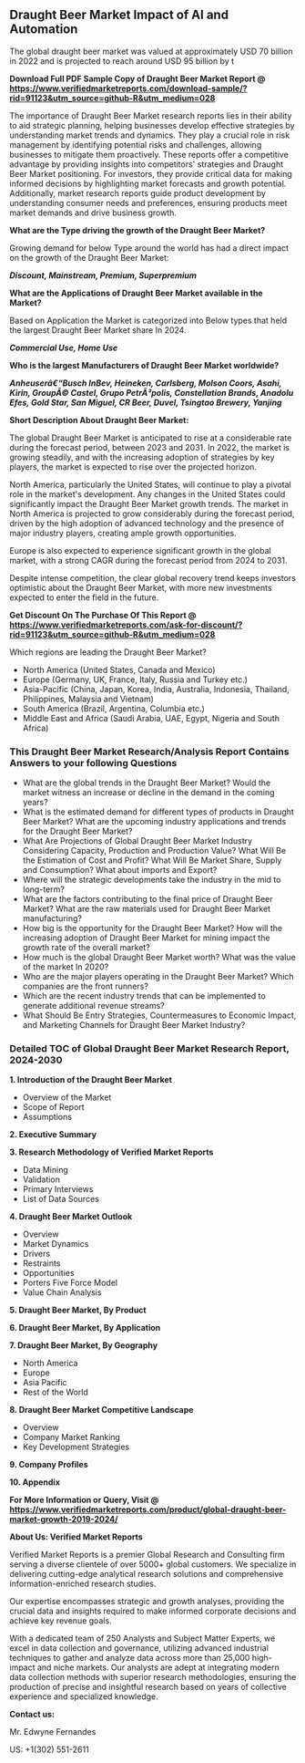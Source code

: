 <h2>Draught Beer Market Impact of AI and Automation</h2><p>The global draught beer market was valued at approximately USD 70 billion in 2022 and is projected to reach around USD 95 billion by t</p><p id="" class=""><strong>Download Full PDF Sample Copy of Draught Beer Market Report @ <a href="https://www.verifiedmarketreports.com/download-sample/?rid=91123&utm_source=github-R&utm_medium=028" target="_blank">https://www.verifiedmarketreports.com/download-sample/?rid=91123&utm_source=github-R&utm_medium=028</a></strong></p><p>The importance of&nbsp;Draught Beer Market research reports lies in their ability to aid strategic planning, helping businesses develop effective strategies by understanding market trends and dynamics. They play a crucial role in risk management by identifying potential risks and challenges, allowing businesses to mitigate them proactively. These reports offer a competitive advantage by providing insights into competitors' strategies and Draught Beer Market positioning. For investors, they provide critical data for making informed decisions by highlighting market forecasts and growth potential. Additionally, market research reports guide product development by understanding consumer needs and preferences, ensuring products meet market demands and drive business growth.</p><p><strong>What are the&nbsp;Type driving the growth of the Draught Beer Market?</strong></p><p id="" class="">Growing demand for below Type around the world has had a direct impact on the growth of the Draught Beer Market:</p><em><strong>Discount, Mainstream, Premium, Superpremium</strong></em></p><strong>What are the&nbsp;Applications&nbsp;of Draught Beer Market available in the Market?</strong></p><p id="" class="">Based on Application the Market is categorized into Below types that held the largest Draught Beer Market share In 2024.</p><em><strong>Commercial Use, Home Use</strong></em></p><strong>Who is the largest Manufacturers of Draught Beer Market worldwide?</strong></p><p><em><strong>Anheuserâ€“Busch InBev, Heineken, Carlsberg, Molson Coors, Asahi, Kirin, GroupÃ© Castel, Grupo PetrÃ³polis, Constellation Brands, Anadolu Efes, Gold Star, San Miguel, CR Beer, Duvel, Tsingtao Brewery, Yanjing</strong></em></p><p id="" class=""><strong>Short Description About Draught Beer Market:</strong></p><p>The global Draught Beer Market is anticipated to rise at a considerable rate during the forecast period, between 2023 and 2031. In 2022, the market is growing steadily, and with the increasing adoption of strategies by key players, the market is expected to rise over the projected horizon.</p><p>North America, particularly the United States, will continue to play a pivotal role in the market's development. Any changes in the United States could significantly impact the Draught Beer Market growth trends. The market in North America is projected to grow considerably during the forecast period, driven by the high adoption of advanced technology and the presence of major industry players, creating ample growth opportunities.</p><p>Europe is also expected to experience significant growth in the global market, with a strong CAGR during the forecast period from 2024 to 2031.</p><p>Despite intense competition, the clear global recovery trend keeps investors optimistic about the Draught Beer Market, with more new investments expected to enter the field in the future.</p><p id="" class=""><strong>Get Discount On The Purchase Of This Report @ <a href="https://www.verifiedmarketreports.com/ask-for-discount/?rid=91123&utm_source=github-R&utm_medium=028" target="_blank">https://www.verifiedmarketreports.com/ask-for-discount/?rid=91123&utm_source=github-R&utm_medium=028</a></strong></p>Which regions are leading the Draught Beer Market?</p><ul><li>North America (United States, Canada and Mexico)</li><li>Europe (Germany, UK, France, Italy, Russia and Turkey etc.)</li><li>Asia-Pacific (China, Japan, Korea, India, Australia, Indonesia, Thailand, Philippines, Malaysia and Vietnam)</li><li>South America (Brazil, Argentina, Columbia etc.)</li><li>Middle East and Africa (Saudi Arabia, UAE, Egypt, Nigeria and South Africa)</li></ul><h3 id="" class="">This Draught Beer Market Research/Analysis Report Contains Answers to your following Questions</h3><ul><li>What are the global trends in the Draught Beer Market? Would the market witness an increase or decline in the demand in the coming years?</li><li>What is the estimated demand for different types of products in Draught Beer Market? What are the upcoming industry applications and trends for the Draught Beer Market?</li><li>What Are Projections of Global Draught Beer Market Industry Considering Capacity, Production and Production Value? What Will Be the Estimation of Cost and Profit? What Will Be Market Share, Supply and Consumption? What about imports and Export?</li><li>Where will the strategic developments take the industry in the mid to long-term?</li><li>What are the factors contributing to the final price of Draught Beer Market? What are the raw materials used for Draught Beer Market manufacturing?</li><li>How big is the opportunity for the Draught Beer Market? How will the increasing adoption of Draught Beer Market for mining impact the growth rate of the overall market?</li><li>How much is the global Draught Beer Market worth? What was the value of the market In 2020?</li><li>Who are the major players operating in the Draught Beer Market? Which companies are the front runners?</li><li>Which are the recent industry trends that can be implemented to generate additional revenue streams?</li><li>What Should Be Entry Strategies, Countermeasures to Economic Impact, and Marketing Channels for Draught Beer Market Industry?</li></ul><h3 id="" class="">Detailed TOC of Global Draught Beer Market Research Report, 2024-2030</h3><p id="" class=""><strong>1. Introduction of the Draught Beer Market</strong></p><ul><li>Overview of the Market</li><li>Scope of Report</li><li>Assumptions</li></ul><p id="" class=""><strong>2. Executive Summary</strong></p><p id="" class=""><strong>3. Research Methodology of Verified Market Reports</strong></p><ul><li>Data Mining</li><li>Validation</li><li>Primary Interviews</li><li>List of Data Sources</li></ul><p id="" class=""><strong>4. Draught Beer Market Outlook</strong></p><ul><li>Overview</li><li>Market Dynamics</li><li>Drivers</li><li>Restraints</li><li>Opportunities</li><li>Porters Five Force Model</li><li>Value Chain Analysis</li></ul><p id="" class=""><strong>5. Draught Beer Market, By Product</strong></p><p id="" class=""><strong>6. Draught Beer Market, By Application</strong></p><p id="" class=""><strong>7. Draught Beer Market, By Geography</strong></p><ul><li>North America</li><li>Europe</li><li>Asia Pacific</li><li>Rest of the World</li></ul><p id="" class=""><strong>8. Draught Beer Market Competitive Landscape</strong></p><ul><li>Overview</li><li>Company Market Ranking</li><li>Key Development Strategies</li></ul><p id="" class=""><strong>9. Company Profiles</strong></p><p id="" class=""><strong>10. Appendix</strong></p><p id="" class=""><strong>For More Information or Query, Visit @ <a href="https://www.verifiedmarketreports.com/product/global-draught-beer-market-growth-2019-2024/" target="_blank">https://www.verifiedmarketreports.com/product/global-draught-beer-market-growth-2019-2024/</a></strong></p><p id="" class=""><strong>About Us: Verified Market Reports</strong></p><p id="" class="">Verified Market Reports is a premier Global Research and Consulting firm serving a diverse clientele of over 5000+ global customers. We specialize in delivering cutting-edge analytical research solutions and comprehensive information-enriched research studies.</p><p id="" class="">Our expertise encompasses strategic and growth analyses, providing the crucial data and insights required to make informed corporate decisions and achieve key revenue goals.</p><p id="" class="">With a dedicated team of 250 Analysts and Subject Matter Experts, we excel in data collection and governance, utilizing advanced industrial techniques to gather and analyze data across more than 25,000 high-impact and niche markets. Our analysts are adept at integrating modern data collection methods with superior research methodologies, ensuring the production of precise and insightful research based on years of collective experience and specialized knowledge.</p><p id="" class=""><strong>Contact us:</strong></p><p id="" class="">Mr. Edwyne Fernandes</p><p id="" class="">US: +1(302) 551-2611</p>